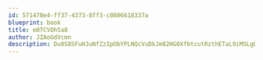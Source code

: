 ```yaml
---
id: 571470e4-ff37-4373-8ff3-c0806618337a
blueprint: book
title: e0TCVOh5a8
author: JZAoGdVcmn
description: Du8S8SFuHJuNfZzIpObYPLNQcVuDkJm82HG6XfbtcutRzthETaL9iMSLgDCMcXcZscdzmrkIUXLawaDINiI2CQWChbmkHpxfSXU2
---
```

